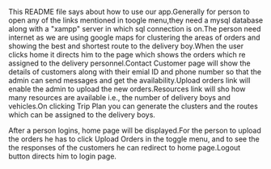This README file says about how to use our app.Generally for person to open any of the links mentioned in toogle menu,they need a mysql database along with a "xampp" server in which sql connection is on.The person need internet as we are using google maps for clustering the areas of orders and showing the best and shortest route to the delivery boy.When the user clicks home it directs him to the page which shows the orders which re assigned to the delivery personnel.Contact Customer page will show the details of customers along with their emial ID and phone number so that the admin can send messages and get the availability.Upload orders link will enable the admin to upload the new orders.Resources link will sho how many resources are available i.e., the number of delivery boys and vehicles.On clicking Trip Plan you can generate the clusters and the routes which can be assigned to the delivery boys.

 After a person logins, home page will be displayed.For the person to upload the orders he has to click Upload Orders in the toggle menu, and to see the the responses of the customers he can redirect to home page.Logout button directs him to login page.

